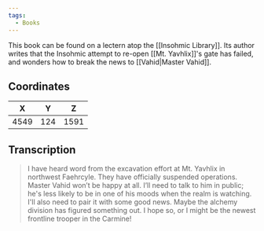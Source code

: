 ```yaml
---
tags:
  - Books
---
```


This book can be found on a lectern atop the [[Insohmic Library]]. Its author writes that the Insohmic attempt to re-open [[Mt. Yavhlix]]'s gate has failed, and wonders how to break the news to [[Vahid|Master Vahid]].

## Coordinates
| **X** | **Y** | **Z** |
| :---: | :---: | :---: |
| 4549  |  124  | 1591  |

## Transcription
> I have heard word from the excavation effort at Mt. Yavhlix in northwest Faehrcyle. They have officially suspended operations. Master Vahid won’t be happy at all. I’ll need to talk to him in public; he's less likely to be in one of his moods when the realm is watching. I'll also need to pair it with some good news. Maybe the alchemy division has figured something out. I hope so, or I might be the newest frontline trooper in the Carmine!
